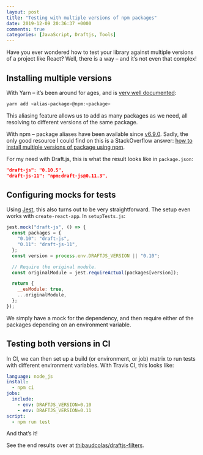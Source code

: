 ```yaml
---
layout: post
title: "Testing with multiple versions of npm packages"
date: 2019-12-09 20:36:37 +0000
comments: true
categories: [JavaScript, Draftjs, Tools]
---
```


Have you ever wondered how to test your library against multiple versions of a project like React? Well, there is a way – and it’s not even that complex!

<!-- more -->

## Installing multiple versions

With Yarn – it’s been around for ages, and is [very well documented](https://yarnpkg.com/lang/en/docs/cli/add/#toc-yarn-add-alias):

```sh
yarn add <alias-package>@npm:<package>
```

This aliasing feature allows us to add as many packages as we need, all resolving to different versions of the same package.

With npm – package aliases have been available since [v6.9.0](https://github.com/npm/cli/releases/tag/v6.9.0). Sadly, the only good resource I could find on this is a StackOverflow answer: [how to install multiple versions of package using npm](https://stackoverflow.com/a/56495651/1798491).

For my need with Draft.js, this is what the result looks like in `package.json`:

```json
"draft-js": "0.10.5",
"draft-js-11": "npm:draft-js@0.11.3",
```

## Configuring mocks for tests

Using [Jest](https://jestjs.io/), this also turns out to be very straightforward. The setup even works with `create-react-app`. In `setupTests.js`:

```js
jest.mock("draft-js", () => {
  const packages = {
    "0.10": "draft-js",
    "0.11": "draft-js-11",
  };
  const version = process.env.DRAFTJS_VERSION || "0.10";

  // Require the original module.
  const originalModule = jest.requireActual(packages[version]);

  return {
    __esModule: true,
    ...originalModule,
  };
});
```

We simply have a mock for the dependency, and then require either of the packages depending on an environment variable.

## Testing both versions in CI

In CI, we can then set up a build (or environment, or job) matrix to run tests with different environment variables. With Travis CI, this looks like:

```yaml
language: node_js
install:
  - npm ci
jobs:
  include:
    - env: DRAFTJS_VERSION=0.10
    - env: DRAFTJS_VERSION=0.11
script:
  - npm run test
```

And that’s it!

See the end results over at [thibaudcolas/draftjs-filters](https://github.com/thibaudcolas/draftjs-filters).
